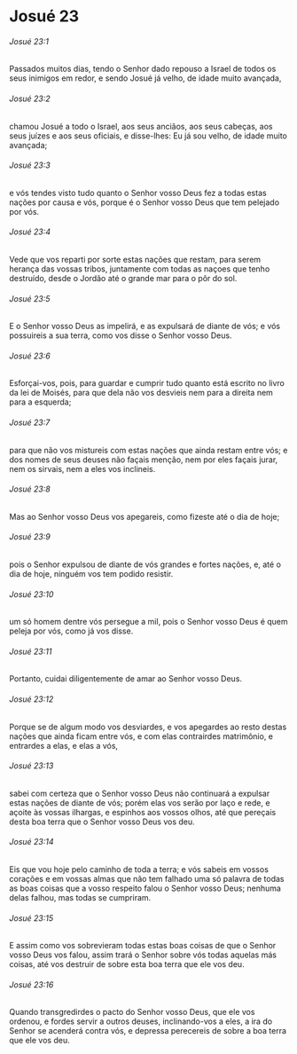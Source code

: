# Josué 23

###### Josué 23:1

Passados muitos dias, tendo o Senhor dado repouso a Israel de todos os seus inimigos em redor, e sendo Josué já velho, de idade muito avançada,

###### Josué 23:2

chamou Josué a todo o Israel, aos seus anciãos, aos seus cabeças, aos seus juízes e aos seus oficiais, e disse-lhes: Eu já sou velho, de idade muito avançada;

###### Josué 23:3

e vós tendes visto tudo quanto o Senhor vosso Deus fez a todas estas nações por causa e vós, porque é o Senhor vosso Deus que tem pelejado por vós.

###### Josué 23:4

Vede que vos reparti por sorte estas nações que restam, para serem herança das vossas tribos, juntamente com todas as naçoes que tenho destruído, desde o Jordão até o grande mar para o pôr do sol.

###### Josué 23:5

E o Senhor vosso Deus as impelirá, e as expulsará de diante de vós; e vós possuireis a sua terra, como vos disse o Senhor vosso Deus.

###### Josué 23:6

Esforçai-vos, pois, para guardar e cumprir tudo quanto está escrito no livro da lei de Moisés, para que dela não vos desvieis nem para a direita nem para a esquerda;

###### Josué 23:7

para que não vos mistureis com estas nações que ainda restam entre vós; e dos nomes de seus deuses não façais menção, nem por eles façais jurar, nem os sirvais, nem a eles vos inclineis.

###### Josué 23:8

Mas ao Senhor vosso Deus vos apegareis, como fizeste até o dia de hoje;

###### Josué 23:9

pois o Senhor expulsou de diante de vós grandes e fortes nações, e, até o dia de hoje, ninguém vos tem podido resistir.

###### Josué 23:10

um só homem dentre vós persegue a mil, pois o Senhor vosso Deus é quem peleja por vós, como já vos disse.

###### Josué 23:11

Portanto, cuidai diligentemente de amar ao Senhor vosso Deus.

###### Josué 23:12

Porque se de algum modo vos desviardes, e vos apegardes ao resto destas nações que ainda ficam entre vós, e com elas contrairdes matrimônio, e entrardes a elas, e elas a vós,

###### Josué 23:13

sabei com certeza que o Senhor vosso Deus não continuará a expulsar estas nações de diante de vós; porém elas vos serão por laço e rede, e açoite às vossas ilhargas, e espinhos aos vossos olhos, até que pereçais desta boa terra que o Senhor vosso Deus vos deu.

###### Josué 23:14

Eis que vou hoje pelo caminho de toda a terra; e vós sabeis em vossos corações e em vossas almas que não tem falhado uma só palavra de todas as boas coisas que a vosso respeito falou o Senhor vosso Deus; nenhuma delas falhou, mas todas se cumpriram.

###### Josué 23:15

E assim como vos sobrevieram todas estas boas coisas de que o Senhor vosso Deus vos falou, assim trará o Senhor sobre vós todas aquelas más coisas, até vos destruir de sobre esta boa terra que ele vos deu.

###### Josué 23:16

Quando transgredirdes o pacto do Senhor vosso Deus, que ele vos ordenou, e fordes servir a outros deuses, inclinando-vos a eles, a ira do Senhor se acenderá contra vós, e depressa perecereis de sobre a boa terra que ele vos deu.


